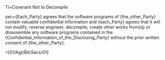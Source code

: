Ti=Covenant Not to Decompile

sec={Each_Party} agrees that the software programs of {the_other_Party} contain valuable confidential information and {each_Party} agrees that it will not modify, reverse engineer, decompile, create other works from{q} or disassemble any software programs contained in the {Confidential_Information_of_the_Disclosing_Party} without the prior written consent of {the_other_Party}.


=[01/Agt/Bit/Secs/01]